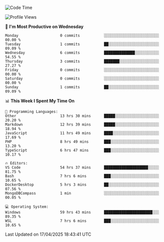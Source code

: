 <!--START_SECTION:waka-->
![Code Time](http://img.shields.io/badge/Code%20Time-4%2C667%20hrs%2054%20mins-blue)

![Profile Views](http://img.shields.io/badge/Profile%20Views-1-blue)

📅 **I'm Most Productive on Wednesday** 

```text
Monday                   0 commits           ░░░░░░░░░░░░░░░░░░░░░░░░░   00.00 % 
Tuesday                  1 commits           ██░░░░░░░░░░░░░░░░░░░░░░░   09.09 % 
Wednesday                6 commits           ██████████████░░░░░░░░░░░   54.55 % 
Thursday                 3 commits           ███████░░░░░░░░░░░░░░░░░░   27.27 % 
Friday                   0 commits           ░░░░░░░░░░░░░░░░░░░░░░░░░   00.00 % 
Saturday                 0 commits           ░░░░░░░░░░░░░░░░░░░░░░░░░   00.00 % 
Sunday                   1 commits           ██░░░░░░░░░░░░░░░░░░░░░░░   09.09 % 
```


📊 **This Week I Spent My Time On** 

```text
💬 Programming Languages: 
Other                    13 hrs 30 mins      █████░░░░░░░░░░░░░░░░░░░░   20.20 % 
Markdown                 12 hrs 39 mins      █████░░░░░░░░░░░░░░░░░░░░   18.94 % 
JavaScript               11 hrs 49 mins      ████░░░░░░░░░░░░░░░░░░░░░   17.69 % 
PHP                      8 hrs 49 mins       ███░░░░░░░░░░░░░░░░░░░░░░   13.20 % 
TypeScript               6 hrs 47 mins       ███░░░░░░░░░░░░░░░░░░░░░░   10.17 % 

🔥 Editors: 
VS Code                  54 hrs 37 mins      ████████████████████░░░░░   81.75 % 
Bash                     7 hrs 6 mins        ███░░░░░░░░░░░░░░░░░░░░░░   10.65 % 
DockerDesktop            5 hrs 3 mins        ██░░░░░░░░░░░░░░░░░░░░░░░   07.56 % 
MongoDBCompass           1 min               ░░░░░░░░░░░░░░░░░░░░░░░░░   00.05 % 

💻 Operating System: 
Windows                  59 hrs 43 mins      ██████████████████████░░░   89.35 % 
WSL                      7 hrs 6 mins        ███░░░░░░░░░░░░░░░░░░░░░░   10.65 % 
```


 Last Updated on 17/04/2025 18:43:41 UTC
<!--END_SECTION:waka-->
